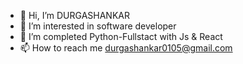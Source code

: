 - 👋 Hi, I’m DURGASHANKAR
- 👀 I’m interested in software developer
- 🌱 I’m completed Python-Fullstact with Js & React
- 📫 How to reach me durgashankar0105@gmail.com

<!---
Durgadevishankar/Durgadevishankar is a ✨ special ✨ repository because its `README.md` (this file) appears on your GitHub profile.
You can click the Preview link to take a look at your changes.
--->
